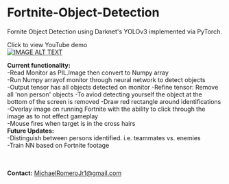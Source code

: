 # Fortnite-Object-Detection
Fornite Object Detection using Darknet's YOLOv3 implemented via PyTorch.<br>

Click to view YouTube demo<br>
[![IMAGE ALT TEXT](https://img.youtube.com/vi/Y0Y_G9msqrc/0.jpg)](https://www.youtube.com/watch?v=Y0Y_G9msqrc)


<b>Current functionality:</b><br>
-Read Monitor as PIL.Image then convert to Numpy array<br>
-Run Numpy arrayof monitor through neural network to detect objects<br> 
-Output tensor has all objects detected on monitor 
-Refine tensor: Remove all 'non person' objects 
-To aviod detecting yourself the object at the bottom of the screen is removed
-Draw red rectangle around identifications <br>
-Overlay image on running Fortnite with the ability to click through the image as to not effect gameplay<br>
-Mouse fires when target is in the cross hairs
<br>
<b>Future Updates:</b><br>
-Distinguish between persons identified. i.e. teammates vs. enemies<br>
-Train NN based on Fortnite footage

<br><br>
<b>Contact:</b> MichaelRomeroJr1@gmail.com

